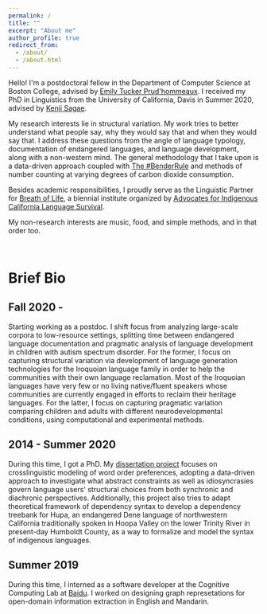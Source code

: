 ```yaml
---
permalink: /
title: ""
excerpt: "About me"
author_profile: true
redirect_from: 
  - /about/
  - /about.html
---
```



Hello! I'm a postdoctoral fellow in the Department of Computer Science at Boston College, advised by [Emily Tucker Prud'hommeaux](http://cs.bc.edu/~prudhome/publications.html). I received my PhD in Linguistics from the University of California, Davis in Summer 2020, advised by [Kenji Sagae](http://www.sagae.org). 

My research interests lie in structural variation. My work tries to better understand what people say, why they would say that and when they would say that. I address these questions from the angle of language typology, documentation of endangered languages, and language development, along with a non-western mind. The general methodology that I take upon is a data-driven approach coupled with [The #BenderRule](https://thegradient.pub/the-benderrule-on-naming-the-languages-we-study-and-why-it-matters/) and methods of number counting at varying degrees of carbon dioxide consumption. 

Besides academic responsibilities, I proudly serve as the Linguistic Partner for [Breath of Life](https://aicls.org/breath-of-life-institute/), a biennial institute organized by [Advocates for Indigenous California Language Survival](https://aicls.org). 

My non-research interests are music, food, and simple methods, and in that order too.

<br>

Brief Bio
======

Fall 2020 -
------

Starting working as a postdoc. I shift focus from analyzing large-scale corpora to low-resource settings, splitting time between endangered language documentation and pragmatic analysis of language development in children with autism spectrum disorder. For the former, I focus on capturing structural variation via development of language generation technologies for the Iroquoian language family in order to help the communities with their own language reclamation. Most of the Iroquoian languages have very few or no living native/fluent speakers whose communities are currently engaged in efforts to reclaim their heritage languages. For the latter, I focus on capturing pragmatic variation comparing children and adults with different neurodevelopmental conditions, using computational and experimental methods.


2014 - Summer 2020
------

During this time, I got a PhD. My [dissertation project](http://zoeyliu18.github.io/files/Zoey_Dissertation.pdf) focuses on crosslinguistic modeling of word order preferences, adopting a data-driven approach to investigate what abstract constraints as well as idiosyncrasies govern language users' structural choices from both synchronic and diachronic perspectives. Additionally, this project also tries to adapt theoretical framework of dependency syntax to develop a dependency treebank for Hupa, an endangered Dene language of northwestern California traditionally spoken in Hoopa Valley on the lower Trinity River in present-day Humboldt County, as a way to formalize and model the syntax of indigenous languages.


Summer 2019 
------

During this time, I interned as a software developer at the Cognitive Computing Lab at [Baidu](http://research.baidu.com/Index). I worked on designing graph represetations for open-domain information extraction in English and Mandarin.


